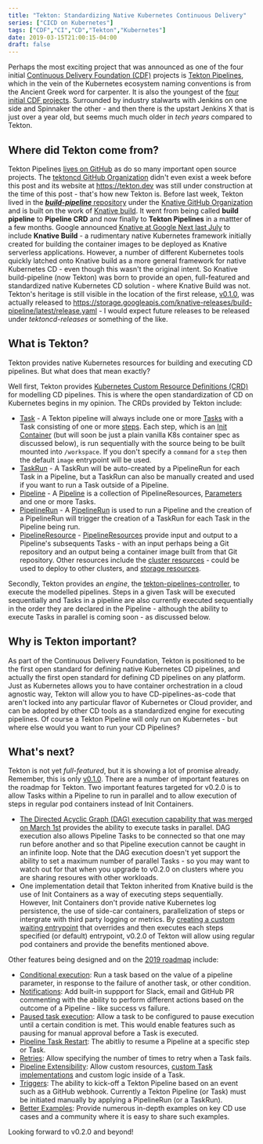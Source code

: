 ```yaml
---
title: "Tekton: Standardizing Native Kubernetes Continuous Delivery"
series: ["CICD on Kubernetes"]
tags: ["CDF","CI","CD","Tekton","Kubernetes"]
date: 2019-03-15T21:00:15-04:00
draft: false
---
```

Perhaps the most exciting project that was announced as one of the four initial [Continuous Delivery Foundation (CDF)](https://cd.foundation/) projects is [Tekton Pipelines](https://github.com/tektoncd/pipeline/blob/master/README.md), which in the vein of the Kubernetes ecosystem naming conventions is from the Ancient Greek word for carpenter. It is also the youngest of the [four initial CDF projects](https://cd.foundation/projects/). Surrounded by industry stalwarts with Jenkins on one side and Spinnaker the other - and then there is the upstart Jenkins X that is just over a year old, but seems much much older in *tech years* compared to Tekton.

## Where did Tekton come from?
Tekton Pipelines [lives on GitHub](https://github.com/tektoncd/pipeline) as do so many important open source projects. The [tektoncd GitHub Organization](https://github.com/tektoncd) didn't even exist a week before this post and its website at https://tekton.dev was still under construction at the time of this post - that's how new Tekton is. Before last week, Tekton lived in the [***build-pipeline*** repository](https://github.com/knative/build-pipeline) under the [Knative GitHub Organization](https://github.com/knative) and is built on the work of [Knative build](https://github.com/knative/build). It went from being called **build pipeline** to **Pipeline CRD** and now finally to **Tekton Pipelines** in a mattter of a few months. Google announced [Knative at Google Next last July](https://cloudplatform.googleblog.com/2018/07/bringing-the-best-of-serverless-to-you.html) to include **Knative Build** - a rudimentary native Kubernetes framework initially created for building the container images to be deployed as Knative serverless applications. However, a number of different Kubernetes tools quickly latched onto Knative build as a more general framework for native Kubernetes CD - even though this wasn't the original intent. So Knative build-pipeline (now Tekton) was born to provide an open, full-featured and standardized native Kubernetes CD solution - where Knative Build was not. Tekton's heritage is still visible in the location of the first release, [v0.1.0](https://github.com/tektoncd/pipeline/releases/tag/v0.1.0), was actually released to https://storage.googleapis.com/knative-releases/build-pipeline/latest/release.yaml - I would expect future releases to be released under *tektoncd-releases* or something of the like.

## What is Tekton?
Tekton provides native Kubernetes resources for building and executing CD pipelines. But what does that mean exactly? 

Well first, Tekton provides [Kubernetes Custom Resource Definitions (CRD)](https://kubernetes.io/docs/tasks/access-kubernetes-api/custom-resources/custom-resource-definitions/) for modelling CD pipelines. This is where the open standardization of CD on Kubernetes begins in my opinion. The CRDs provided by Tekton include:

* [Task](https://github.com/tektoncd/pipeline/blob/master/config/300-task.yaml) - A Tekton pipeline will always include one or more [Tasks](https://github.com/tektoncd/pipeline/blob/master/docs/tasks.md) with a Task consisting of one or more [steps](https://github.com/tektoncd/pipeline/blob/master/docs/tasks.md#steps). Each step, which is an [Init Container](https://kubernetes.io/docs/concepts/workloads/pods/init-containers/) (but will soon be just a plain vanilla K8s container spec as discussed below), is run sequentially with the source being to be built mounted into `/workspace`. If you don't specify a `command` for a `step` then the default `image` entrypoint will be used.
* [TaskRun](https://github.com/tektoncd/pipeline/blob/master/config/300-taskrun.yaml) - A TaskRun will be auto-created by a PipelineRun for each Task in a Pipeline, but a TaskRun can also be manually created and used if you want to run a Task outside of a Pipeline. 
* [Pipeline](https://github.com/tektoncd/pipeline/blob/master/config/300-pipeline.yaml) - A [Pipeline](https://github.com/tektoncd/pipeline/blob/master/docs/pipelines.md) is a collection of PipelineResources, [Parameters](https://github.com/tektoncd/pipeline/blob/master/docs/pipelines.md#parameters) and one or more Tasks.
* [PipelineRun](https://github.com/tektoncd/pipeline/blob/master/config/300-pipelinerun.yaml) - A [PipelineRun](https://github.com/tektoncd/pipeline/blob/master/docs/pipelineruns.md) is used to run a Pipeline and the creation of a PipelineRun will trigger the creation of a TaskRun for each Task in the Pipeline being run.
* [PipelineResource](https://github.com/tektoncd/pipeline/blob/master/config/300-resource.yaml) - [PipelineResources](https://github.com/tektoncd/pipeline/blob/master/docs/resources.md) provide input and output to a Pipeline's subsequents Tasks - with an input perhaps being a Git repository and an output being a container image built from that Git repository. Other resources include the [cluster resources](https://github.com/tektoncd/pipeline/blob/master/docs/resources.md#cluster-resource) - could be used to deploy to other clusters, and [storage resources](https://github.com/tektoncd/pipeline/blob/master/docs/resources.md#storage-resource).

Secondly, Tekton provides an *engine*, the [tekton-pipelines-controller](https://github.com/tektoncd/pipeline/blob/master/config/controller.yaml), to execute the modelled pipelines. Steps in a given Task will be executed sequentially and Tasks in a pipeline are also currently executed sequentially in the order they are declared in the Pipeline - although the ability to execute Tasks in parallel is coming soon - as discussed below.

## Why is Tekton important?
As part of the Continuous Delivery Foundation, Tekton is positioned to be the first open standard for defining native Kubernetes CD pipelines, and actually the first open standard for defining CD pipelines on any platform. Just as Kubernetes allows you to have container orchestration in a cloud agnostic way, Tekton will allow you to have CD-pipelines-as-code that aren't locked into any particular flavor of Kubernetes or Cloud provider, and can be adopted by other CD tools as a standardized engine for executing pipelines. Of course a Tekton Pipeline will only run on Kubernetes - but where else would you want to run your CD Pipelines?

## What's next?
Tekton is not yet *full-featured*, but it is showing a lot of promise already. Remember, this is only [v0.1.0](https://github.com/tektoncd/pipeline/releases/tag/v0.1.0). There are a number of important features on the roadmap for Tekton. Two important features targeted for v0.2.0 is to allow Tasks within a Pipeline to run in parallel and to allow execution of steps in regular pod containers instead of Init Containers. 

* [The Directed Acyclic Graph (DAG) execution capability that was merged on March 1st](https://github.com/tektoncd/pipeline/pull/473) provides the ability to execute tasks in parallel. DAG execution also allows Pipeline Tasks to be connected so that one may run before another and so that Pipeline execution cannot be caught in an infinite loop. Note that the DAG execution doesn't yet support the ability to set a maximum number of parallel Tasks - so you may want to watch out for that when you upgrade to v0.2.0 on clusters where you are sharing resoures with other workloads. 
* One implementation detail that Tekton inherited from Knative build is the use of Init Containers as a way of executing steps sequentially. However, Init Containers don't provide native Kubernetes log persistence, the use of side-car containers, parallelization of steps or intergrate with third party logging or metrics. By [creating a custom waiting entrypoint](https://github.com/tektoncd/pipeline/pull/564) that overrides and then executes each steps specified (or default) entrypoint, v0.2.0 of Tekton will allow using regular pod containers and provide the benefits mentioned above.

Other features being designed and on the [2019 roadmap](https://github.com/tektoncd/pipeline/blob/master/roadmap-2019.md) include:

* [Conditional execution](https://github.com/tektoncd/pipeline/issues/27): Run a task based on the value of a pipeline parameter, in response to the failure of another task, or other condition.
* [Notifications](https://github.com/tektoncd/pipeline/issues/49): Add built-in suppport for Slack, email and GitHub PR commenting with the ability to perform different actions based on the outcome of a Pipeline - like success vs failure.
* [Paused task execution](https://github.com/tektoncd/pipeline/issues/233): Allow a task to be configured to pause execution until a certain condition is met. This would enable features such as pausing for manual approval before a Task is executed.
* [Pipeline Task Restart](https://github.com/tektoncd/pipeline/issues/50): The abitliy to resume a Pipeline at a specific step or Task.
* [Retries](https://github.com/tektoncd/pipeline/issues/221): Allow specifying the number of times to retry when a Task fails.
* [Pipeline Extensibility](https://github.com/tektoncd/pipeline/issues/238): Allow custom resources, [custom Task implementations](https://github.com/tektoncd/pipeline/issues/215) and custom logic inside of a Task.
* [Triggers](https://github.com/tektoncd/pipeline/blob/master/roadmap-2019.md#triggering): The ability to kick-off a Tekton Pipeline based on an event such as a GitHub webhook. Currently a Tekton Pipeline (or Task) must be initiated manually by applying a PipelineRun (or a TaskRun).
* [Better Examples](https://github.com/tektoncd/pipeline/blob/master/roadmap-2019.md#community-library): Provide numerous in-depth examples on key CD use cases and a community where it is easy to share such examples.

Looking forward to v0.2.0 and beyond!
